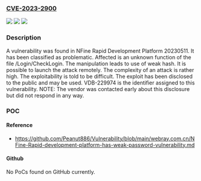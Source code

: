### [CVE-2023-2900](https://cve.mitre.org/cgi-bin/cvename.cgi?name=CVE-2023-2900)
![](https://img.shields.io/static/v1?label=Product&message=Rapid%20Development%20Platform&color=blue)
![](https://img.shields.io/static/v1?label=Version&message=%3D%2020230511%20&color=brighgreen)
![](https://img.shields.io/static/v1?label=Vulnerability&message=CWE-328%20Use%20of%20Weak%20Hash&color=brighgreen)

### Description

A vulnerability was found in NFine Rapid Development Platform 20230511. It has been classified as problematic. Affected is an unknown function of the file /Login/CheckLogin. The manipulation leads to use of weak hash. It is possible to launch the attack remotely. The complexity of an attack is rather high. The exploitability is told to be difficult. The exploit has been disclosed to the public and may be used. VDB-229974 is the identifier assigned to this vulnerability. NOTE: The vendor was contacted early about this disclosure but did not respond in any way.

### POC

#### Reference
- https://github.com/Peanut886/Vulnerability/blob/main/webray.com.cn/NFine-Rapid-development-platform-has-weak-password-vulnerability.md

#### Github
No PoCs found on GitHub currently.

